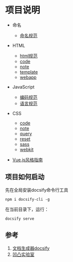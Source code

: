 # 项目说明

* 命名
    * [命名规范](name.md)

* HTML
    * [html规范](html/zte_fd_web_final_2.md)
    * [code](html/code.md)
    * [note](html/note.md)
    * [template](html/template.md)
    * [webapp](html/webapp.md)

* JavaScript
    * [编码规范](JS/code)
    * [语言规范](JS/language)

* CSS
    * [code](CSS/zte_fd_guide_css)
    * [note](CSS/note)
    * [query](CSS/query)
    * [reset](CSS/reset)
    * [sass](CSS/sass)
    * [webkit](CSS/webkit)
* [Vue.js风格指南](https://cn.vuejs.org/v2/style-guide/)

## 项目如何启动
先在全局安装docsify命令行工具
```
npm i docsify-cli -g
```
在当前目录下，运行：

```
docsify serve
```

## 参考
1. [文档生成器docsify](https://docsify.js.org/#/)
1. [凹凸实验室](https://guide.aotu.io/)